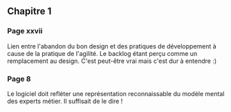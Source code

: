 ## Chapitre 1

### Page xxvii
Lien entre l'abandon du bon design et des pratiques de développement à cause de la pratique de l'agilité. Le backlog étant perçu comme un remplacement au design.
C'est peut-être vrai mais c'est dur à entendre :)

### Page 8
Le logiciel doit refléter une représentation reconnaissable du modèle mental des experts métier.
Il suffisait de le dire !
